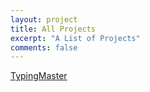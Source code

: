 ```yaml
---
layout: project
title: All Projects
excerpt: "A List of Projects"
comments: false
---
```

[TypingMaster](https://qkralswl689.github.io/mingblog.github.io/Typing-Master-Game)